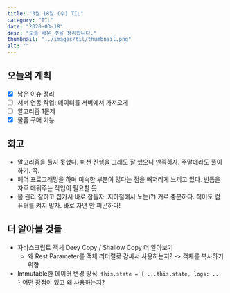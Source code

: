 ```yaml
---
title: "3월 18일 (수) TIL"
category: "TIL"
date: "2020-03-18"
desc: "오늘 배운 것을 정리합니다."
thumbnail: "../images/til/thumbnail.png"
alt: ""
---
```


## 오늘의 계획

- [x] 남은 이슈 정리
- [ ] 서버 연동 작업: 데이터를 서버에서 가져오게
- [ ] 알고리즘 1문제
- [x] 물품 구매 기능

## 회고

- 알고리즘을 풀지 못했다. 미션 진행을 그래도 잘 했으니 만족하자. 주말에라도 풀이하기. 꼭.
- 페어 프로그래밍을 하며 미숙한 부분이 많다는 점을 뼈저리게 느끼고 있다. 빈틈을 자주 메워주는 작업이 필요할 듯
- 몸 관리 잘하고 집가서 바로 잠들자. 지하철에서 노는(?) 거로 충분하다. 적어도 컴퓨터를 켜지 말자. 바로 자면 안 피곤하다!

## 더 알아볼 것들

- 자바스크립트 객체 Deey Copy / Shallow Copy 더 알아보기
  - 왜 Rest Parameter를 객체 리터럴로 감싸서 사용하는지? -> 객체를 복사하기 위함
- Immutable한 데이터 변경 방식. `this.state = { ...this.state, logs: ... }`  어떤 장점이 있고 왜 사용하는지?
